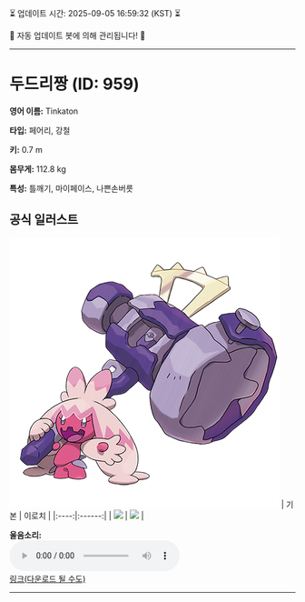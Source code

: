 
⏳ 업데이트 시간: 2025-09-05 16:59:32 (KST) ⏳

🤖 자동 업데이트 봇에 의해 관리됩니다! 🤖

---

# 두드리짱 (ID: 959)
**영어 이름:** Tinkaton

**타입:** 페어리, 강철

**키:** 0.7 m

**몸무게:** 112.8 kg

**특성:** 틀깨기, 마이페이스, 나쁜손버릇

## 공식 일러스트
![](https://raw.githubusercontent.com/PokeAPI/sprites/master/sprites/pokemon/other/official-artwork/959.png)
| 기본 | 이로치 |
|:----:|:------:|
| <img src="http://play.pokemonshowdown.com/sprites/ani/tinkaton.gif" width="200"> | <img src="http://play.pokemonshowdown.com/sprites/ani-shiny/tinkaton.gif" width="200"> |

**울음소리:**<br><audio controls src="https://raw.githubusercontent.com/PokeAPI/cries/main/cries/pokemon/latest/959.ogg"></audio><br> [링크(다운로드 될 수도)](https://raw.githubusercontent.com/PokeAPI/cries/main/cries/pokemon/latest/959.ogg)


---
